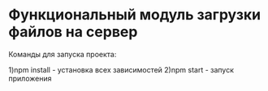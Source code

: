 # Функциональный модуль загрузки файлов на сервер 
Команды для запуска проекта:


1)npm install - установка всех зависимостей
2)npm start - запуск приложения 
